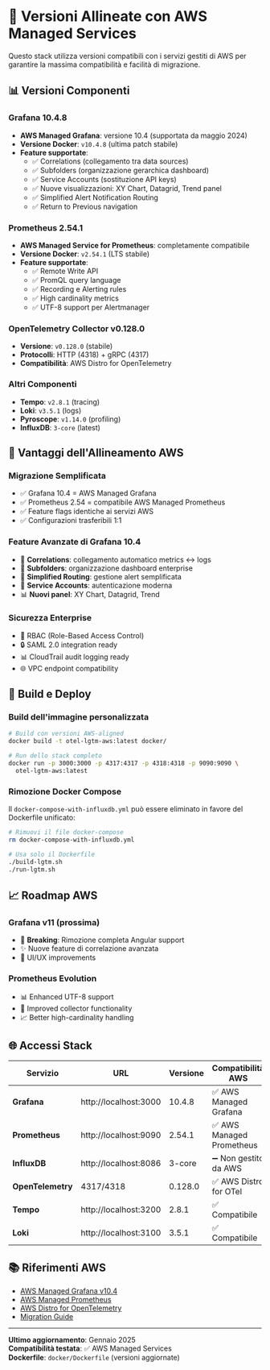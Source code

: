 # 🔧 Versioni Allineate con AWS Managed Services

Questo stack utilizza versioni compatibili con i servizi gestiti di AWS per garantire la massima compatibilità e facilità di migrazione.

## 📊 **Versioni Componenti**

### **Grafana 10.4.8**
- **AWS Managed Grafana**: versione 10.4 (supportata da maggio 2024)
- **Versione Docker**: `v10.4.8` (ultima patch stabile)
- **Feature supportate**:
  - ✅ Correlations (collegamento tra data sources)
  - ✅ Subfolders (organizzazione gerarchica dashboard)
  - ✅ Service Accounts (sostituzione API keys)
  - ✅ Nuove visualizzazioni: XY Chart, Datagrid, Trend panel
  - ✅ Simplified Alert Notification Routing
  - ✅ Return to Previous navigation

### **Prometheus 2.54.1**
- **AWS Managed Service for Prometheus**: completamente compatibile
- **Versione Docker**: `v2.54.1` (LTS stabile)
- **Feature supportate**:
  - ✅ Remote Write API
  - ✅ PromQL query language
  - ✅ Recording e Alerting rules
  - ✅ High cardinality metrics
  - ✅ UTF-8 support per Alertmanager

### **OpenTelemetry Collector v0.128.0**
- **Versione**: `v0.128.0` (stabile)
- **Protocolli**: HTTP (4318) + gRPC (4317)
- **Compatibilità**: AWS Distro for OpenTelemetry

### **Altri Componenti**
- **Tempo**: `v2.8.1` (tracing)
- **Loki**: `v3.5.1` (logs)
- **Pyroscope**: `v1.14.0` (profiling)
- **InfluxDB**: `3-core` (latest)

## 🚀 **Vantaggi dell'Allineamento AWS**

### **Migrazione Semplificata**
- ✅ Grafana 10.4 = AWS Managed Grafana
- ✅ Prometheus 2.54 = compatibile AWS Managed Prometheus
- ✅ Feature flags identiche ai servizi AWS
- ✅ Configurazioni trasferibili 1:1

### **Feature Avanzate di Grafana 10.4**
- 🔗 **Correlations**: collegamento automatico metrics ↔ logs
- 📁 **Subfolders**: organizzazione dashboard enterprise
- 🔔 **Simplified Routing**: gestione alert semplificata
- 🎯 **Service Accounts**: autenticazione moderna
- 📊 **Nuovi panel**: XY Chart, Datagrid, Trend

### **Sicurezza Enterprise**
- 🔐 RBAC (Role-Based Access Control)
- 🔒 SAML 2.0 integration ready
- 📊 CloudTrail audit logging ready
- 🌐 VPC endpoint compatibility

## 🔧 **Build e Deploy**

### **Build dell'immagine personalizzata**
```bash
# Build con versioni AWS-aligned
docker build -t otel-lgtm-aws:latest docker/

# Run dello stack completo
docker run -p 3000:3000 -p 4317:4317 -p 4318:4318 -p 9090:9090 \
  otel-lgtm-aws:latest
```

### **Rimozione Docker Compose**
Il `docker-compose-with-influxdb.yml` può essere eliminato in favore del Dockerfile unificato:
```bash
# Rimuovi il file docker-compose
rm docker-compose-with-influxdb.yml

# Usa solo il Dockerfile
./build-lgtm.sh
./run-lgtm.sh
```

## 📈 **Roadmap AWS**

### **Grafana v11 (prossima)**
- 🚨 **Breaking**: Rimozione completa Angular support
- ✨ Nuove feature di correlazione avanzata
- 🎨 UI/UX improvements

### **Prometheus Evolution**
- 📊 Enhanced UTF-8 support
- 🔄 Improved collector functionality
- 📈 Better high-cardinality handling

## 🌐 **Accessi Stack**

| Servizio          | URL                   | Versione | Compatibilità AWS        |
| ----------------- | --------------------- | -------- | ------------------------ |
| **Grafana**       | http://localhost:3000 | 10.4.8   | ✅ AWS Managed Grafana    |
| **Prometheus**    | http://localhost:9090 | 2.54.1   | ✅ AWS Managed Prometheus |
| **InfluxDB**      | http://localhost:8086 | 3-core   | ➖ Non gestito da AWS     |
| **OpenTelemetry** | 4317/4318             | 0.128.0  | ✅ AWS Distro for OTel    |
| **Tempo**         | http://localhost:3200 | 2.8.1    | ✅ Compatibile            |
| **Loki**          | http://localhost:3100 | 3.5.1    | ✅ Compatibile            |

## 📚 **Riferimenti AWS**

- [AWS Managed Grafana v10.4](https://aws.amazon.com/about-aws/whats-new/2024/05/amazon-managed-grafana-supports-version-10-4/)
- [AWS Managed Prometheus](https://aws.amazon.com/prometheus/)
- [AWS Distro for OpenTelemetry](https://aws-otel.github.io/docs/introduction)
- [Migration Guide](https://docs.aws.amazon.com/grafana/latest/userguide/version-differences.html)

---
**Ultimo aggiornamento**: Gennaio 2025  
**Compatibilità testata**: ✅ AWS Managed Services  
**Dockerfile**: `docker/Dockerfile` (versioni aggiornate) 
